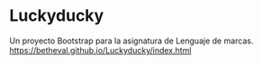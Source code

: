 # Luckyducky
Un proyecto Bootstrap para la asignatura de Lenguaje de marcas.
https://betheval.github.io/Luckyducky/index.html
